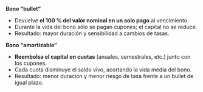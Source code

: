 **Bono “bullet”**
- Devuelve **el 100 % del valor nominal en un solo pago** al vencimiento.
- Durante la vida del bono sólo se pagan cupones; el capital no se reduce.
- Resultado: mayor duración y sensibilidad a cambios de tasas.

**Bono “amortizable”**
- **Reembolsa el capital en cuotas** (anuales, semestrales, etc.) junto con los cupones.
- Cada cuota disminuye el saldo vivo, acortando la vida media del bono.
- Resultado: menor duración y menor riesgo de tasa frente a un bullet de igual plazo.
